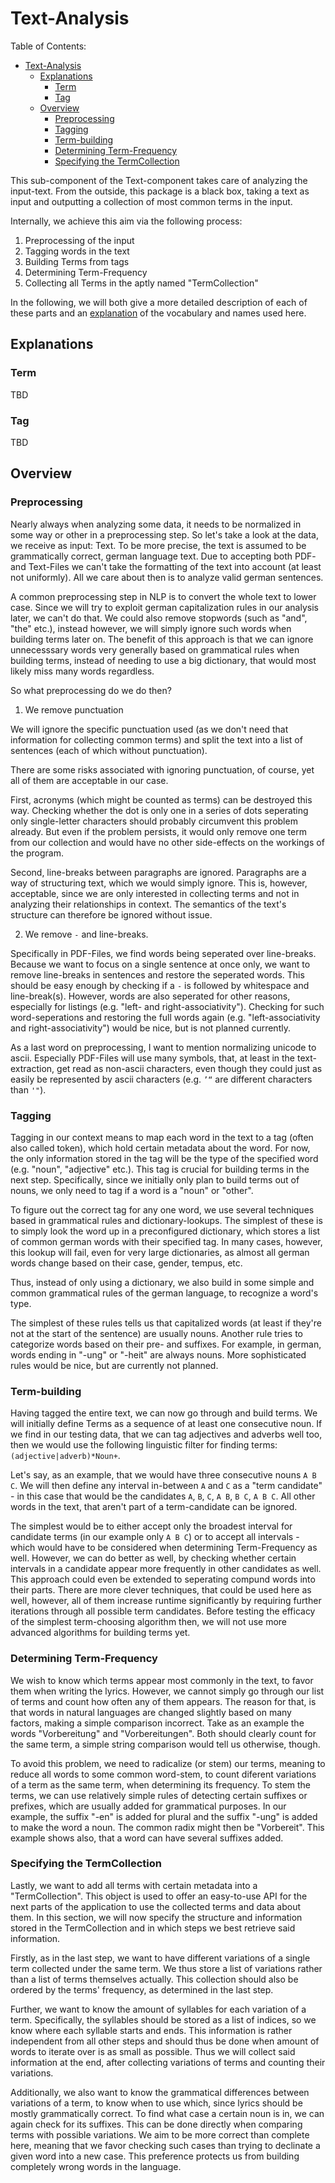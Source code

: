 <!--
  * @author Val Richter
  * TODO: The description below is outdated (though roughly still correct)
 -->

# Text-Analysis

Table of Contents:

- [Text-Analysis](#text-analysis)
	- [Explanations](#explanations)
		- [Term](#term)
		- [Tag](#tag)
	- [Overview](#overview)
		- [Preprocessing](#preprocessing)
		- [Tagging](#tagging)
		- [Term-building](#term-building)
		- [Determining Term-Frequency](#determining-term-frequency)
		- [Specifying the TermCollection](#specifying-the-termcollection)

This sub-component of the Text-component takes care of analyzing the input-text. From the outside, this package is a black box, taking a text as input and outputting a collection of most common terms in the input.

Internally, we achieve this aim via the following process:

1. Preprocessing of the input
2. Tagging words in the text
3. Building Terms from tags
4. Determining Term-Frequency
5. Collecting all Terms in the aptly named "TermCollection"

In the following, we will both give a more detailed description of each of these parts and an [explanation](#explanations) of the vocabulary and names used here.

## Explanations

### Term

TBD

### Tag

TBD

## Overview

### Preprocessing

Nearly always when analyzing some data, it needs to be normalized in some way or other in a preprocessing step. So let's take a look at the data, we receive as input: Text. To be more precise, the text is assumed to be grammatically correct, german language text. Due to accepting both PDF- and Text-Files we can't take the formatting of the text into account (at least not uniformly). All we care about then is to analyze valid german sentences.

A common preprocessing step in NLP is to convert the whole text to lower case. Since we will try to exploit german capitalization rules in our analysis later, we can't do that. We could also remove stopwords (such as "and", "the" etc.), instead however, we will simply ignore such words when building terms later on. The benefit of this approach is that we can ignore unnecesssary words very generally based on grammatical rules when building terms, instead of needing to use a big dictionary, that would most likely miss many words regardless.

So what preprocessing do we do then?

1. We remove punctuation

We will ignore the specific punctuation used (as we don't need that information for collecting common terms) and split the text into a list of sentences (each of which without punctuation).

There are some risks associated with ignoring punctuation, of course, yet all of them are acceptable in our case.

First, acronyms (which might be counted as terms) can be destroyed this way. Checking whether the dot is only one in a series of dots seperating only single-letter characters should probably circumvent this problem already. But even if the problem persists, it would only remove one term from our collection and would have no other side-effects on the workings of the program.

Second, line-breaks between paragraphs are ignored. Paragraphs are a way of structuring text, which we would simply ignore. This is, however, acceptable, since we are only interested in collecting terms and not in analyzing their relationships in context. The semantics of the text's structure can therefore be ignored without issue.

2. We remove `-` and line-breaks.

Specifically in PDF-Files, we find words being seperated over line-breaks. Because we want to focus on a single sentence at once only, we want to remove line-breaks in sentences and restore the seperated words. This should be easy enough by checking if a `-` is followed by whitespace and line-break(s). However, words are also seperated for other reasons, especially for listings (e.g. "left- and right-associativity"). Checking for such word-seperations and restoring the full words again (e.g. "left-associativity and right-associativity") would be nice, but is not planned currently.

As a last word on preprocessing, I want to mention normalizing unicode to ascii. Especially PDF-Files will use many symbols, that, at least in the text-extraction, get read as non-ascii characters, even though they could just as easily be represented by ascii characters (e.g. `’“` are different characters than `'"`).

### Tagging

Tagging in our context means to map each word in the text to a tag (often also called token), which hold certain metadata about the word. For now, the only information stored in the tag will be the type of the specified word (e.g. "noun", "adjective" etc.). This tag is crucial for building terms in the next step. Specifically, since we initially only plan to build terms out of nouns, we only need to tag if a word is a "noun" or "other".

To figure out the correct tag for any one word, we use several techniques based in grammatical rules and dictionary-lookups. The simplest of these is to simply look the word up in a preconfigured dictionary, which stores a list of common german words with their specified tag. In many cases, however, this lookup will fail, even for very large dictionaries, as almost all german words change based on their case, gender, tempus, etc.

Thus, instead of only using a dictionary, we also build in some simple and common grammatical rules of the german language, to recognize a word's type.

The simplest of these rules tells us that capitalized words (at least if they're not at the start of the sentence) are usually nouns. Another rule tries to categorize words based on their pre- and suffixes. For example, in german, words ending in "-ung" or "-heit" are always nouns. More sophisticated rules would be nice, but are currently not planned.

### Term-building

Having tagged the entire text, we can now go through and build terms. We will initially define Terms as a sequence of at least one consecutive noun. If we find in our testing data, that we can tag adjectives and adverbs well too, then we would use the following linguistic filter for finding terms: `(adjective|adverb)*Noun+`.

Let's say, as an example, that we would have three consecutive nouns `A B C`. We will then define any interval in-between `A` and `C` as a "term candidate" - in this case that would be the candidates `A`, `B`, `C`, `A B`, `B C`, `A B C`. All other words in the text, that aren't part of a term-candidate can be ignored.

The simplest would be to either accept only the broadest interval for candidate terms (in our example only `A B C`) or to accept all intervals - which would have to be considered when determining Term-Frequency as well. However, we can do better as well, by checking whether certain intervals in a candidate appear more frequently in other candidates as well. This approach could even be extended to seperating compund words into their parts. There are more clever techniques, that could be used here as well, however, all of them increase runtime significantly by requiring further iterations through all possible term candidates. Before testing the efficacy of the simplest term-choosing algorithm then, we will not use more advanced algorithms for building terms yet.

### Determining Term-Frequency

We wish to know which terms appear most commonly in the text, to favor them when writing the lyrics. However, we cannot simply go through our list of terms and count how often any of them appears. The reason for that, is that words in natural languages are changed slightly based on many factors, making a simple comparison incorrect. Take as an example the words "Vorbereitung" and "Vorbereitungen". Both should clearly count for the same term, a simple string comparison would tell us otherwise, though.

To avoid this problem, we need to radicalize (or stem) our terms, meaning to reduce all words to some common word-stem, to count diferent variations of a term as the same term, when determining its frequency. To stem the terms, we can use relatively simple rules of detecting certain suffixes or prefixes, which are usually added for grammatical purposes. In our example, the suffix "-en" is added for plural and the suffix "-ung" is added to make the word a noun. The common radix might then be "Vorbereit". This example shows also, that a word can have several suffixes added.

### Specifying the TermCollection

Lastly, we want to add all terms with certain metadata into a "TermCollection". This object is used to offer an easy-to-use API for the next parts of the application to use the collected terms and data about them. In this section, we will now specify the structure and information stored in the TermCollection and in which steps we best retrieve said information.

Firstly, as in the last step, we want to have different variations of a single term collected under the same term. We thus store a list of variations rather than a list of terms themselves actually. This collection should also be ordered by the terms' frequency, as determined in the last step.

Further, we want to know the amount of syllables for each variation of a term. Specifically, the syllables should be stored as a list of indices, so we know where each syllable starts and ends. This information is rather independent from all other steps and should thus be done when amount of words to iterate over is as small as possible. Thus we will collect said information at the end, after collecting variations of terms and counting their variations.

Additionally, we also want to know the grammatical differences between variations of a term, to know when to use which, since lyrics should be mostly grammatically correct. To find what case a certain noun is in, we can again check for its suffixes. This can be done directly when comparing terms with possible variations. We aim to be more correct than complete here, meaning that we favor checking such cases than trying to declinate a given word into a new case. This preference protects us from building completely wrong words in the language.
